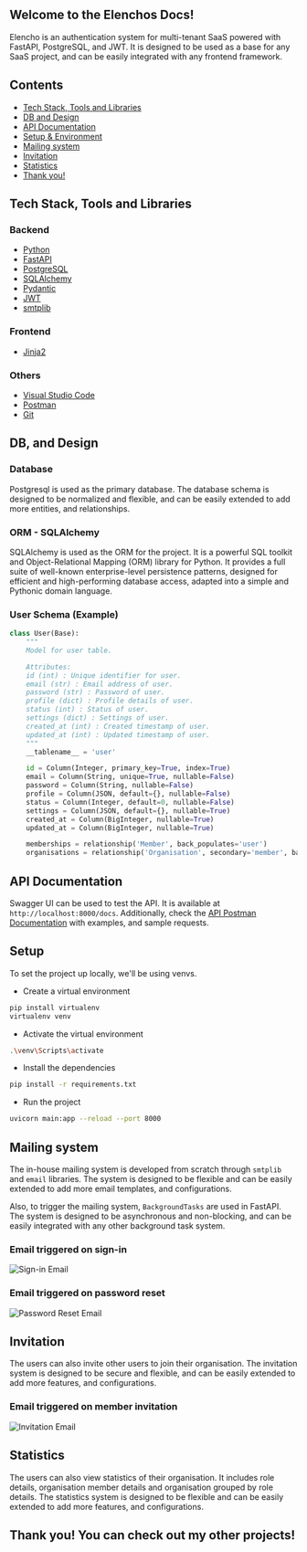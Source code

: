 ## Welcome to the Elenchos Docs!

Elencho is an authentication system for multi-tenant SaaS powered with FastAPI, PostgreSQL, and JWT. It is designed to be used as a base for any SaaS project, and can be easily integrated with any frontend framework.

## Contents

- [Tech Stack, Tools and Libraries](#tech-stack-tools-and-libraries)
- [DB and Design](#db-and-design)
- [API Documentation](#api-documentation)
- [Setup & Environment](#setup)
- [Mailing system](#mailing-system)
- [Invitation](#invitation)
- [Statistics](#statistics)
- [Thank you!](#thank-you-you-can-check-out-my-other-projects)

## Tech Stack, Tools and Libraries

### Backend

- [Python](https://www.python.org/)
- [FastAPI](https://fastapi.tiangolo.com/)
- [PostgreSQL](https://www.postgresql.org/)
- [SQLAlchemy](https://www.sqlalchemy.org/)
- [Pydantic](https://pydantic-docs.helpmanual.io/)
- [JWT](https://jwt.io/)
- [smtplib](https://docs.python.org/3/library/smtplib.html)


### Frontend

- [Jinja2](https://jinja.palletsprojects.com/)

### Others

- [Visual Studio Code](https://code.visualstudio.com/)
- [Postman](https://www.postman.com/)
- [Git](https://git-scm.com/)


## DB, and Design

### Database

Postgresql is used as the primary database. The database schema is designed to be normalized and flexible, and can be easily extended to add more entities, and relationships.

### ORM - SQLAlchemy

SQLAlchemy is used as the ORM for the project. It is a powerful SQL toolkit and Object-Relational Mapping (ORM) library for Python. It provides a full suite of well-known enterprise-level persistence patterns, designed for efficient and high-performing database access, adapted into a simple and Pythonic domain language.


### User Schema (Example)

```python
class User(Base):
    """
    Model for user table.

    Attributes:
    id (int) : Unique identifier for user.
    email (str) : Email address of user.
    password (str) : Password of user.
    profile (dict) : Profile details of user.
    status (int) : Status of user.
    settings (dict) : Settings of user.
    created_at (int) : Created timestamp of user.
    updated_at (int) : Updated timestamp of user.
    """
    __tablename__ = 'user'

    id = Column(Integer, primary_key=True, index=True)
    email = Column(String, unique=True, nullable=False)
    password = Column(String, nullable=False)
    profile = Column(JSON, default={}, nullable=False)
    status = Column(Integer, default=0, nullable=False)
    settings = Column(JSON, default={}, nullable=True)
    created_at = Column(BigInteger, nullable=True)
    updated_at = Column(BigInteger, nullable=True)

    memberships = relationship('Member', back_populates='user')
    organisations = relationship('Organisation', secondary='member', back_populates='users')
```

## API Documentation

Swagger UI can be used to test the API. It is available at `http://localhost:8000/docs`.
Additionally, check the [API Postman Documentation](/docs_assets/postman.json) with examples, and sample requests.


## Setup

To set the project up locally, we'll be using venvs.

- Create a virtual environment

```bash
pip install virtualenv
virtualenv venv
```

- Activate the virtual environment

```bash
.\venv\Scripts\activate
```

- Install the dependencies

```bash
pip install -r requirements.txt
```

- Run the project

```bash
uvicorn main:app --reload --port 8000
```

## Mailing system

The in-house mailing system is developed from scratch through `smtplib` and `email` libraries. The system is designed to be flexible and can be easily extended to add more email templates, and configurations.

Also, to trigger the mailing system, `BackgroundTasks` are used in FastAPI. The system is designed to be asynchronous and non-blocking, and can be easily integrated with any other background task system.

### Email triggered on sign-in

![Sign-in Email](/docs_assets/login.png)

### Email triggered on password reset

![Password Reset Email](/docs_assets/reset.png)

## Invitation

The users can also invite other users to join their organisation. The invitation system is designed to be secure and flexible, and can be easily extended to add more features, and configurations.

### Email triggered on member invitation

![Invitation Email](/docs_assets/invite.png)

## Statistics

The users can also view statistics of their organisation. It includes role details, organisation member details and organisation grouped by role details. The statistics system is designed to be flexible and can be easily extended to add more features, and configurations.



## Thank you! You can check out my other projects!
